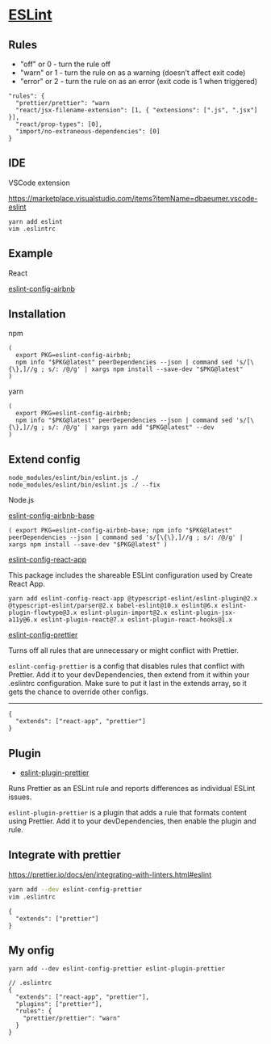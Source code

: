 # [ESLint](https://eslint.org/)

## Rules

- "off" or 0 - turn the rule off
- "warn" or 1 - turn the rule on as a warning (doesn’t affect exit code)
- "error" or 2 - turn the rule on as an error (exit code is 1 when triggered)

```.eslintrc
"rules": {
  "prettier/prettier": "warn
  "react/jsx-filename-extension": [1, { "extensions": [".js", ".jsx"] }],
  "react/prop-types": [0],
  "import/no-extraneous-dependencies": [0]
}
```

## IDE

VSCode extension

https://marketplace.visualstudio.com/items?itemName=dbaeumer.vscode-eslint

```
yarn add eslint
vim .eslintrc

```

## Example

React

[eslint-config-airbnb](https://github.com/airbnb/javascript/tree/master/packages/eslint-config-airbnb)

## Installation

npm

```
(
  export PKG=eslint-config-airbnb;
  npm info "$PKG@latest" peerDependencies --json | command sed 's/[\{\},]//g ; s/: /@/g' | xargs npm install --save-dev "$PKG@latest"
)
```

yarn

```
(
  export PKG=eslint-config-airbnb;
  npm info "$PKG@latest" peerDependencies --json | command sed 's/[\{\},]//g ; s/: /@/g' | xargs yarn add "$PKG@latest" --dev
)
```

## Extend config

```
node_modules/eslint/bin/eslint.js ./
node_modules/eslint/bin/eslint.js ./ --fix
```

Node.js

[eslint-config-airbnb-base](https://npmjs.com/eslint-config-airbnb-base)

```
( export PKG=eslint-config-airbnb-base; npm info "$PKG@latest" peerDependencies --json | command sed 's/[\{\},]//g ; s/: /@/g' | xargs npm install --save-dev "$PKG@latest" )
```

[eslint-config-react-app](https://github.com/facebook/create-react-app/tree/master/packages/eslint-config-react-app)

This package includes the shareable ESLint configuration used by Create React App.

```
yarn add eslint-config-react-app @typescript-eslint/eslint-plugin@2.x @typescript-eslint/parser@2.x babel-eslint@10.x eslint@6.x eslint-plugin-flowtype@3.x eslint-plugin-import@2.x eslint-plugin-jsx-a11y@6.x eslint-plugin-react@7.x eslint-plugin-react-hooks@1.x
```

[eslint-config-prettier](https://github.com/prettier/eslint-plugin-prettier)

Turns off all rules that are unnecessary or might conflict with Prettier.

`eslint-config-prettier` is a config that disables rules that conflict with Prettier. Add it to your devDependencies, then extend from it within your .eslintrc configuration. Make sure to put it last in the extends array, so it gets the chance to override other configs.

---

```.eslintrc
{
  "extends": ["react-app", "prettier"]
}
```

## Plugin

- [eslint-plugin-prettier](https://github.com/prettier/eslint-plugin-prettier)

Runs Prettier as an ESLint rule and reports differences as individual ESLint issues.

`eslint-plugin-prettier` is a plugin that adds a rule that formats content using Prettier. Add it to your devDependencies, then enable the plugin and rule.

## Integrate with prettier

https://prettier.io/docs/en/integrating-with-linters.html#eslint

```sh
yarn add --dev eslint-config-prettier
vim .eslintrc
```

```.eslintrc
{
  "extends": ["prettier"]
}
```

## My onfig

```
yarn add --dev eslint-config-prettier eslint-plugin-prettier
```

```
// .eslintrc
{
  "extends": ["react-app", "prettier"],
  "plugins": ["prettier"],
  "rules": {
    "prettier/prettier": "warn"
  }
}
```
